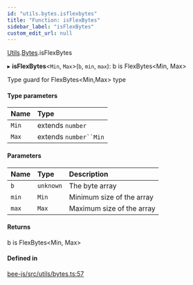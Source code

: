 ```yaml
---
id: "utils.bytes.isflexbytes"
title: "Function: isFlexBytes"
sidebar_label: "isFlexBytes"
custom_edit_url: null
---
```


[Utils](../modules/utils.md).[Bytes](../modules/utils.bytes.md).isFlexBytes

▸ **isFlexBytes**<`Min`, `Max`\>(`b`, `min`, `max`): b is FlexBytes<Min, Max\>

Type guard for FlexBytes<Min,Max\> type

#### Type parameters

| Name | Type |
| :------ | :------ |
| `Min` | extends `number` |
| `Max` | extends `number``Min` |

#### Parameters

| Name | Type | Description |
| :------ | :------ | :------ |
| `b` | `unknown` | The byte array |
| `min` | `Min` | Minimum size of the array |
| `max` | `Max` | Maximum size of the array |

#### Returns

b is FlexBytes<Min, Max\>

#### Defined in

[bee-js/src/utils/bytes.ts:57](https://github.com/ethersphere/bee-js/blob/0e69ca1/src/utils/bytes.ts#L57)
